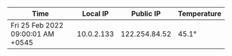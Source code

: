 | Time     | Local IP | Public IP | Temperature |
| ----------- | ----------- | ----------- | ----------- |
| Fri 25 Feb 2022 09:00:01 AM +0545      | 10.0.2.133     | 122.254.84.52  | 45.1° |
